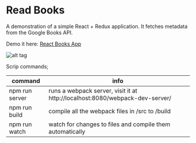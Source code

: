 Read Books
==========

A demonstration of a simple React + Redux application. It fetches metadata from the Google Books API.

Demo it here: [React Books App](https://pashasc.github.io/react_books/ "React Books App")

![alt tag](https://github.com/pashasc/react_books/blob/master/src/static/images/screen.png)

Scrip commands;

| command  | info  |
|---|---|
|npm run server   | runs a webpack server, visit it at http://localhost:8080/webpack-dev-server/  |
|npm run build  |  compile all the webpack files in /src to /build |
|npm run watch  | watch for changes to files and compile them automatically  |